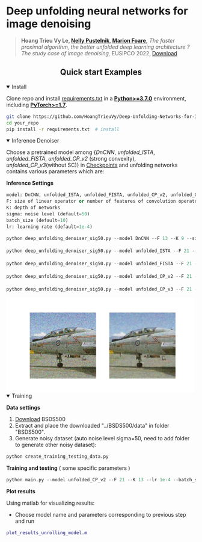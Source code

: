 # Deep unfolding neural networks for image denoising

> **Hoang Trieu Vy Le, [Nelly Pustelnik](https://perso.ens-lyon.fr/nelly.pustelnik/), [Marion Foare](https://perso.ens-lyon.fr/marion.foare/),**
*The faster proximal algorithm, the better unfolded deep learning architecture ? The study case of image denoising,*
EUSIPCO 2022, [Download](https://hal.archives-ouvertes.fr/hal-03621538/document)

## <div align="center">Quick start Examples </div>

<details open>
<summary>Install</summary>

Clone repo and install [requirements.txt](https://github.com/HoangTrieuVy/Deep-Unfolding-Networks-for-Image-Denoising/blob/main/requirements.txt) in a
[**Python>=3.7.0**](https://www.python.org/) environment, including
[**PyTorch>=1.7**](https://pytorch.org/get-started/locally/).

```bash
git clone https://github.com/HoangTrieuVy/Deep-Unfolding-Networks-for-Image-Denoising  # clone
cd your_repo
pip install -r requirements.txt  # install
```

</details>
<details open>
<summary>Inference Denoiser</summary>
   
Choose a pretrained model among {*DnCNN*, *unfolded_ISTA*, *unfolded_FISTA*, *unfolded_CP_v2* (strong convexity), *unfolded_CP_v3*(without SC)} in [Checkpoints](https://github.com/HoangTrieuVy/Deep-Unfolding-Networks-for-Image-Denoising/tree/main/checkpoints) and unfolding networks contains various parameters which are:
  
**Inference Settings**
 ```python
 model: DnCNN, unfolded_ISTA, unfolded_FISTA, unfolded_CP_v2, unfolded_CP_v3
 F: size of linear operator or number of features of convolution operators
 K: depth of networks
 sigma: noise level (default=50)
 batch_size (default=10)
 lr: learning rate (default=1e-4)
 ```


```python
python deep_unfolding_denoiser_sig50.py --model DnCNN --F 13 --K 9 --sigma 50 --batch_size 10 --num_epochs 500

python deep_unfolding_denoiser_sig50.py --model unfolded_ISTA --F 21 --K 13 --sigma 50 --batch_size 10 --num_epochs 500

python deep_unfolding_denoiser_sig50.py --model unfolded_FISTA --F 21 --K 13 --sigma 50 --batch_size 10 --num_epochs 500

python deep_unfolding_denoiser_sig50.py --model unfolded_CP_v2 --F 21 --K 13 --sigma 50 --batch_size 10 --num_epochs 500

python deep_unfolding_denoiser_sig50.py --model unfolded_CP_v3 --F 21 --K 13 --sigma 50 --batch_size 10 --num_epochs 500

```

<img align="center" width="500" src="https://github.com/HoangTrieuVy/Deep-Unfolding-Networks-for-Image-Denoising/blob/main/examples/10081_result.jpg" >


</details>


<details open>
<summary>Training</summary>

**Data settings**

1. [Download](http://www.eecs.berkeley.edu/Research/Projects/CS/vision/grouping/BSR/BSR_bsds500.tgz) BSDS500 
2. Extract and place the downloaded "../BSDS500/data" in folder "BSDS500".
3. Generate noisy dataset (auto noise level sigma=50, need to add folder to generate other noisy dataset): 

```python
python create_training_testing_data.py
```

**Training and testing** ( some specific parameters )


```python
python main.py --model unfolded_CP_v2 --F 21 --K 13 --lr 1e-4 --batch_size 10 --sigma 50 --num_epochs 500
```

**Plot results**

Using matlab for visualizing results:
- Choose model name and parameters corresponding to previous step and run

```matlab
plot_results_unrolling_model.m
```
</details>


